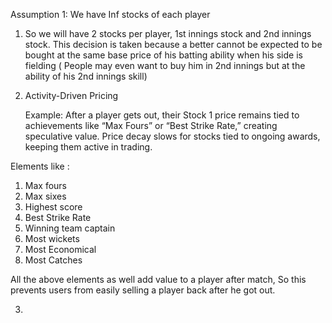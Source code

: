 Assumption 1: We have Inf stocks of each player

1. So we will have 2 stocks per player, 1st innings stock and 2nd innings stock. This decision is taken because a better cannot be expected to be bought at the same base price of his batting ability when his side is fielding ( People may even want to buy him in 2nd innings but at the ability of his 2nd innings skill)

2.  Activity-Driven Pricing

    Example: After a player gets out, their Stock 1 price remains tied to achievements like “Max Fours” or “Best Strike Rate,” creating speculative value.
    Price decay slows for stocks tied to ongoing awards, keeping them active in trading.

Elements like : 
1. Max fours
2. Max sixes
3. Highest score
4. Best Strike Rate
5. Winning team captain
6. Most wickets
7. Most Economical
8. Most Catches

All the above elements as well add value to a player after match, So this prevents users from easily selling a player back after he got out.

3. 